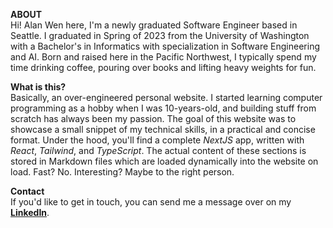 **ABOUT**  
Hi! Alan Wen here, I'm a newly graduated Software Engineer based in Seattle. I graduated in Spring of 2023 from the University of Washington with a Bachelor's in Informatics with specialization in Software Engineering and AI. Born and raised here in the Pacific Northwest, I typically spend my time drinking coffee, pouring over books and lifting heavy weights for fun.

**What is this?**  
Basically, an over-engineered personal website. I started learning computer programming as a hobby when I was 10-years-old, and building stuff from scratch has always been my passion. The goal of this website was to showcase a small snippet of my technical skills, in a practical and concise format. Under the hood, you'll find a complete *NextJS* app, written with *React*, *Tailwind*, and *TypeScript*. The actual content of these sections is stored in Markdown files which are loaded dynamically into the website on load. Fast? No. Interesting? Maybe to the right person.

**Contact**  
If you'd like to get in touch, you can send me a message over on my **[LinkedIn](https://www.linkedin.com/in/wenjalan/)**.